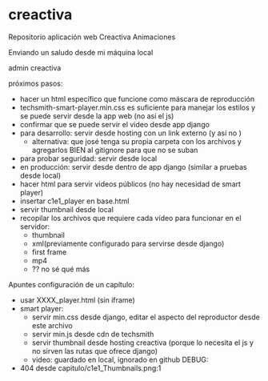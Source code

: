 # creactiva
Repositorio aplicación web Creactiva Animaciones

Enviando un saludo desde mi máquina local

admin
creactiva

próximos pasos:
- hacer un html específico que funcione como máscara de reproducción
- techsmith-smart-player.min.css es suficiente para manejar los estilos y se puede servir desde 
la app web (no así el js)
- confirmar que se puede servir el video desde app django
- para desarrollo: servir desde hosting con un link externo (y así no )
    - alternativa: que josé tenga su propia carpeta con los archivos y agregarlos BIEN al gitignore
    para que no se suban
- para probar seguridad: servir desde local
- en producción: servir desde dentro de app django (similar a pruebas desde local)
- hacer html para servir videos públicos (no hay necesidad de smart player)
- insertar c1e1_player en base.html
- servir thumbnail desde local
- recopilar los archivos que requiere cada vídeo para funcionar en el servidor:
    - thumbnail
    - xml(previamente configurado para servirse desde django)
    - first frame
    - mp4
    - ?? no sé qué más

Apuntes configuración de un capítulo:
- usar XXXX_player.html (sin iframe)
- smart player:
    - servir min.css desde django, editar el aspecto del reproductor desde este archivo
    - servir min.js desde cdn de techsmith
    - servir thumbnail desde hosting creactiva (porque lo necesita el js y no sirven las rutas que ofrece
    django)
    - video: guardado en local, ignorado en github
DEBUG:
- 404 desde capitulo/c1e1_Thumbnails.png:1